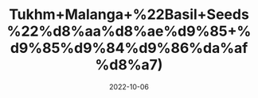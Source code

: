 ---
title: 'Tukhm+Malanga+%22Basil+Seeds%22%d8%aa%d8%ae%d9%85+%d9%85%d9%84%d9%86%da%af%d8%a7)'
date: '2022-10-06' 
metatag: '' 
inventory: '0' 
draft: false 
# meta description 
shortDescripton: 'Tukh+Malanga%ef%bf%bdis+a+healthy+detox+for+your+body+that+ensures+cleanness+and+promotes+healthy+skin.+It+also+has+anti-fungal+and+anti-microbial%ef%bf%bdproperties.'
description: 'Seed'
longdescription: ''
featured: True
# product Price
price: '300.0'
# Product Short Description
shortDescription: 'Tukh+Malanga%ef%bf%bdis+a+healthy+detox+for+your+body+that+ensures+cleanness+and+promotes+healthy+skin.+It+also+has+anti-fungal+and+anti-microbial%ef%bf%bdproperties.'
productID: 'D66F0FF7-212A-ED11-9968-005056B3A416'
type: 'products'
category: 'Seed' 
thumnailproduct: 'https://eraconnect.blob.core.windows.net/product-images/aminsaddiquidawakhana/D66F0FF7-212A-ED11-9968-005056B3A416.webp' 
images:
  - image: 'https://eraconnect.blob.core.windows.net/product-images/aminsaddiquidawakhana/D66F0FF7-212A-ED11-9968-005056B3A416.webp'  
Variants:
---